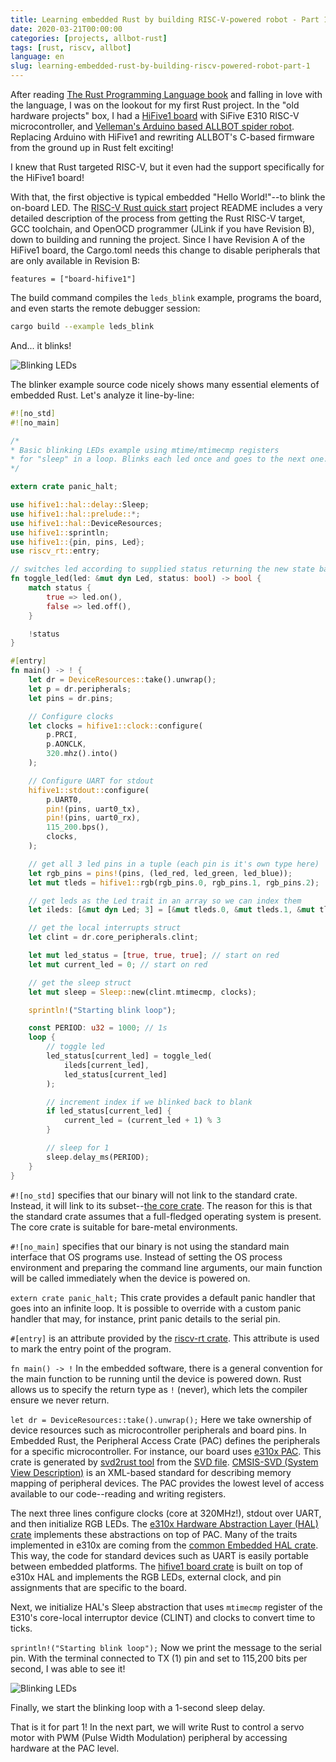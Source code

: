 ```yaml
---
title: Learning embedded Rust by building RISC-V-powered robot - Part 1
date: 2020-03-21T00:00:00
categories: [projects, allbot-rust]
tags: [rust, riscv, allbot]
language: en
slug: learning-embedded-rust-by-building-riscv-powered-robot-part-1
---
```


After reading [The Rust Programming Language book](https://www.amazon.com/Rust-Programming-Language-Covers-2018/dp/1718500440) and falling in love with the language, I was on the lookout for my first Rust project. In the "old hardware projects" box, I had a [HiFive1 board](https://www.sifive.com/boards/hifive1) with SiFive E310 RISC-V microcontroller, and [Velleman's Arduino based ALLBOT spider robot](https://www.vellemanstore.com/en/velleman-vr408-four-legged-allbot). Replacing Arduino with HiFive1 and rewriting ALLBOT's C-based firmware from the ground up in Rust felt exciting!

I knew that Rust targeted RISC-V, but it even had the support specifically for the HiFive1 board!

With that, the first objective is typical embedded "Hello World!"--to blink the on-board LED. The [RISC-V Rust quick start](https://github.com/riscv-rust/riscv-rust-quickstart) project README includes a very detailed description of the process from getting the Rust RISC-V target, GCC toolchain, and OpenOCD programmer (JLink if you have Revision B), down to building and running the project. Since I have Revision A of the HiFive1 board, the Cargo.toml needs this change to disable peripherals that are only available in Revision B:

```
features = ["board-hifive1"]
```

The build command compiles the `leds_blink` example, programs the board, and even starts the remote debugger session:

```bash
cargo build --example leds_blink
```

And... it blinks!

![Blinking LEDs](/media/2020/allbot_rust_part1/blinking-leds.gif)

The blinker example source code nicely shows many essential elements of embedded Rust. Let's analyze it line-by-line:

```rust
#![no_std]
#![no_main]

/*
* Basic blinking LEDs example using mtime/mtimecmp registers
* for "sleep" in a loop. Blinks each led once and goes to the next one.
*/

extern crate panic_halt;

use hifive1::hal::delay::Sleep;
use hifive1::hal::prelude::*;
use hifive1::hal::DeviceResources;
use hifive1::sprintln;
use hifive1::{pin, pins, Led};
use riscv_rt::entry;

// switches led according to supplied status returning the new state back
fn toggle_led(led: &mut dyn Led, status: bool) -> bool {
    match status {
        true => led.on(),
        false => led.off(),
    }

    !status
}

#[entry]
fn main() -> ! {
    let dr = DeviceResources::take().unwrap();
    let p = dr.peripherals;
    let pins = dr.pins;

    // Configure clocks
    let clocks = hifive1::clock::configure(
        p.PRCI,
        p.AONCLK,
        320.mhz().into()
    );

    // Configure UART for stdout
    hifive1::stdout::configure(
        p.UART0,
        pin!(pins, uart0_tx),
        pin!(pins, uart0_rx),
        115_200.bps(),
        clocks,
    );

    // get all 3 led pins in a tuple (each pin is it's own type here)
    let rgb_pins = pins!(pins, (led_red, led_green, led_blue));
    let mut tleds = hifive1::rgb(rgb_pins.0, rgb_pins.1, rgb_pins.2);

    // get leds as the Led trait in an array so we can index them
    let ileds: [&mut dyn Led; 3] = [&mut tleds.0, &mut tleds.1, &mut tleds.2];

    // get the local interrupts struct
    let clint = dr.core_peripherals.clint;

    let mut led_status = [true, true, true]; // start on red
    let mut current_led = 0; // start on red

    // get the sleep struct
    let mut sleep = Sleep::new(clint.mtimecmp, clocks);

    sprintln!("Starting blink loop");

    const PERIOD: u32 = 1000; // 1s
    loop {
        // toggle led
        led_status[current_led] = toggle_led(
            ileds[current_led],
            led_status[current_led]
        );

        // increment index if we blinked back to blank
        if led_status[current_led] {
            current_led = (current_led + 1) % 3
        }

        // sleep for 1
        sleep.delay_ms(PERIOD);
    }
}
```

`#![no_std]` specifies that our binary will not link to the standard crate. Instead, it will link to its subset--[the core crate](https://doc.rust-lang.org/core/). The reason for this is that the standard crate assumes that a full-fledged operating system is present. The core crate is suitable for bare-metal environments. 

`#![no_main]` specifies that our binary is not using the standard main interface that OS programs use. Instead of setting the OS process environment and preparing the command line arguments, our main function will be called immediately when the device is powered on.

`extern crate panic_halt;` This crate provides a default panic handler that goes into an infinite loop. It is possible to override with a custom panic handler that may, for instance, print panic details to the serial pin.

`#[entry]` is an attribute provided by the [riscv-rt crate](https://docs.rs/riscv-rt/). This attribute is used to mark the entry point of the program. 

`fn main() -> !` In the embedded software, there is a general convention for the main function to be running until the device is powered down. Rust allows us to specify the return type as `!` (never), which lets the compiler ensure we never return.

`let dr = DeviceResources::take().unwrap();` Here we take ownership of device resources such as microcontroller peripherals and board pins. In Embedded Rust, the Peripheral Access Crate (PAC) defines the peripherals for a specific microcontroller. For instance, our board uses [e310x PAC](https://docs.rs/e310x/). This crate is generated by [svd2rust tool](https://docs.rs/svd2rust/) from the [SVD file](https://github.com/riscv-rust/e310x/blob/master/e310x.svd). [CMSIS-SVD (System View Description)](http://www.keil.com/pack/doc/cmsis/svd/html/index.html) is an XML-based standard for describing memory mapping of peripheral devices. The PAC provides the lowest level of access available to our code--reading and writing registers.

The next three lines configure clocks (core at 320MHz!), stdout over UART, and then initialize RGB LEDs. The [e310x Hardware Abstraction Layer (HAL) crate](https://docs.rs/e310x-hal/) implements these abstractions on top of PAC. Many of the traits implemented in e310x are coming from the [common Embedded HAL crate](https://docs.rs/embedded-hal/). This way, the code for standard devices such as UART is easily portable between embedded platforms. The [hifive1 board crate](https://docs.rs/hifive1/) is built on top of e310x HAL and implements the RGB LEDs, external clock, and pin assignments that are specific to the board.

Next, we initialize HAL's Sleep abstraction that uses `mtimecmp` register of the E310's core-local interruptor device (CLINT) and clocks to convert time to ticks.

`sprintln!("Starting blink loop");` Now we print the message to the serial pin. With the terminal connected to TX (1) pin and set to 115,200 bits per second, I was able to see it!

![Blinking LEDs](/media/2020/allbot_rust_part1/sprintln.gif)

Finally, we start the blinking loop with a 1-second sleep delay.

That is it for part 1! In the next part, we will write Rust to control a servo motor with PWM (Pulse Width Modulation) peripheral by accessing hardware at the PAC level.